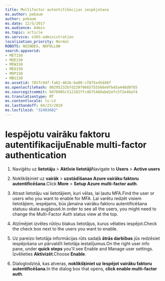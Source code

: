 ```yaml
---
title: Multifactor autentifikācijas iespējošana
ms.author: pebaum
author: pebaum
ms.date: 12/5/2017
ms.audience: Admin
ms.topic: article
ms.service: o365-administration
localization_priority: Normal
ROBOTS: NOINDEX, NOFOLLOW
search.appverid:
- MET150
- MOE150
- MEW150
- MED150
- MOP150
- MBS150
ms.assetid: 785fc94f-fa62-461b-ba00-cf875e45d48f
ms.openlocfilehash: 80295232bfd23979665755566e9fb45a440d0f85
ms.sourcegitcommit: 9d78905c512192ffc4675468abd2efc5f2e4baf4
ms.translationtype: MT
ms.contentlocale: lv-LV
ms.lasthandoff: 04/23/2019
ms.locfileid: "32403682"
---
```

# <a name="enable-multi-factor-authentication"></a><span data-ttu-id="f35fd-102">Iespējotu vairāku faktoru autentifikaciju</span><span class="sxs-lookup"><span data-stu-id="f35fd-102">Enable multi-factor authentication</span></span>

1. <span data-ttu-id="f35fd-103">Naviģētu uz **lietotāju** \> **Aktīvie lietotāji**</span><span class="sxs-lookup"><span data-stu-id="f35fd-103">Navigate to **Users** \> **Active users**</span></span>
    
2. <span data-ttu-id="f35fd-104">Noklikšķiniet uz **vairāk** \> **uzstādīšanas Azure vairāku faktoru autentificēšana**.</span><span class="sxs-lookup"><span data-stu-id="f35fd-104">Click **More** \> **Setup Azure multi-factor auth**.</span></span> 
    
3. <span data-ttu-id="f35fd-105">Atrast lietotāju vai lietotājiem, kuri vēlas, lai ļautu MFA.</span><span class="sxs-lookup"><span data-stu-id="f35fd-105">Find the user or users who you want to enable for MFA.</span></span> <span data-ttu-id="f35fd-106">Lai varētu redzēt visiem lietotājiem, iespējams, būs jāmaina vairāku faktoru autentificēšana statusu skata augšpusē.</span><span class="sxs-lookup"><span data-stu-id="f35fd-106">In order to see all the users, you might need to change the Multi-Factor Auth status view at the top.</span></span>
    
4. <span data-ttu-id="f35fd-107">Atzīmējiet izvēles rūtiņu blakus lietotājus, kurus vēlaties iespējot.</span><span class="sxs-lookup"><span data-stu-id="f35fd-107">Check the check box next to the users you want to enable.</span></span>
    
5.  <span data-ttu-id="f35fd-108">Uz pareizo lietotāja informācijas rūts sadaļā **ātrās darbības** jūs redzēsiet iespējošana un pārvaldīt lietotāja iestatījumus.</span><span class="sxs-lookup"><span data-stu-id="f35fd-108">On the right user info pane, under **quick steps** you'll see Enable and Manage user settings.</span></span> <span data-ttu-id="f35fd-109">Izvēlieties **Aktivizēt**.</span><span class="sxs-lookup"><span data-stu-id="f35fd-109">Choose **Enable**.</span></span> 
    
6. <span data-ttu-id="f35fd-110">Dialoglodziņā, kas atveras, **noklikšķiniet uz Iespējot vairāku faktoru autentificēšana**.</span><span class="sxs-lookup"><span data-stu-id="f35fd-110">In the dialog box that opens, **click enable multi-factor auth**.</span></span> 
    

